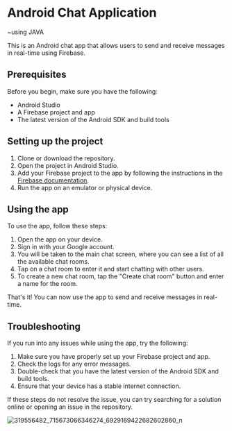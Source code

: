 
# Android Chat Application 
~using JAVA


This is an Android chat app that allows users to send and receive messages in real-time using Firebase.

## Prerequisites

Before you begin, make sure you have the following:

- Android Studio
- A Firebase project and app
- The latest version of the Android SDK and build tools

## Setting up the project

1. Clone or download the repository.
2. Open the project in Android Studio.
3. Add your Firebase project to the app by following the instructions in the [Firebase documentation](https://firebase.google.com/docs/android/setup).
4. Run the app on an emulator or physical device.

## Using the app

To use the app, follow these steps:

1. Open the app on your device.
2. Sign in with your Google account.
3. You will be taken to the main chat screen, where you can see a list of all the available chat rooms.
4. Tap on a chat room to enter it and start chatting with other users.
5. To create a new chat room, tap the "Create chat room" button and enter a name for the room.

That's it! You can now use the app to send and receive messages in real-time.

## Troubleshooting

If you run into any issues while using the app, try the following:

1. Make sure you have properly set up your Firebase project and app.
2. Check the logs for any error messages.
3. Double-check that you have the latest version of the Android SDK and build tools.
4. Ensure that your device has a stable internet connection.

If these steps do not resolve the issue, you can try searching for a solution online or opening an issue in the repository.

![319556482_715673066346274_6929169422682602860_n](https://user-images.githubusercontent.com/53111065/207936904-e7bfcf05-aac6-4a38-8ef5-f1c1c9b6fa4d.jpg)
